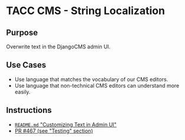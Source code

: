 # TACC CMS - String Localization

## Purpose

Overwrite text in the DjangoCMS admin UI.

## Use Cases

- Use language that matches the vocabulary of our CMS editors.
- Use language that non-technical CMS editors can understand more easily.

## Instructions

- [`README.md` "Customizing Text in Admin UI"](/README.md#Customizing-Text-in-Admin-UI)
- [PR #467 (see "Testing" section)](https://github.com/TACC/Core-CMS/pull/467)
